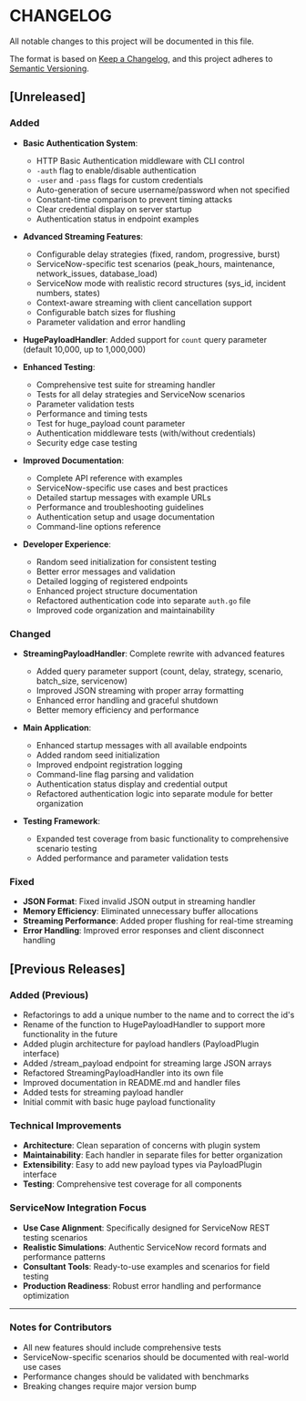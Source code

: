 # CHANGELOG

All notable changes to this project will be documented in this file.

The format is based on [Keep a Changelog](https://keepachangelog.com/en/1.0.0/),
and this project adheres to [Semantic Versioning](https://semver.org/spec/v2.0.0.html).

## [Unreleased]

### Added
- **Basic Authentication System**:
  - HTTP Basic Authentication middleware with CLI control
  - `-auth` flag to enable/disable authentication
  - `-user` and `-pass` flags for custom credentials
  - Auto-generation of secure username/password when not specified
  - Constant-time comparison to prevent timing attacks
  - Clear credential display on server startup
  - Authentication status in endpoint examples

- **Advanced Streaming Features**:
  - Configurable delay strategies (fixed, random, progressive, burst)
  - ServiceNow-specific test scenarios (peak_hours, maintenance, network_issues, database_load)
  - ServiceNow mode with realistic record structures (sys_id, incident numbers, states)
  - Context-aware streaming with client cancellation support
  - Configurable batch sizes for flushing
  - Parameter validation and error handling

- **HugePayloadHandler**: Added support for `count` query parameter (default 10,000, up to 1,000,000)

- **Enhanced Testing**:
  - Comprehensive test suite for streaming handler
  - Tests for all delay strategies and ServiceNow scenarios
  - Parameter validation tests
  - Performance and timing tests
  - Test for huge_payload count parameter
  - Authentication middleware tests (with/without credentials)
  - Security edge case testing

- **Improved Documentation**:
  - Complete API reference with examples
  - ServiceNow-specific use cases and best practices
  - Detailed startup messages with example URLs
  - Performance and troubleshooting guidelines
  - Authentication setup and usage documentation
  - Command-line options reference

- **Developer Experience**:
  - Random seed initialization for consistent testing
  - Better error messages and validation
  - Detailed logging of registered endpoints
  - Enhanced project structure documentation
  - Refactored authentication code into separate `auth.go` file
  - Improved code organization and maintainability

### Changed
- **StreamingPayloadHandler**: Complete rewrite with advanced features
  - Added query parameter support (count, delay, strategy, scenario, batch_size, servicenow)
  - Improved JSON streaming with proper array formatting
  - Enhanced error handling and graceful shutdown
  - Better memory efficiency and performance

- **Main Application**: 
  - Enhanced startup messages with all available endpoints
  - Added random seed initialization
  - Improved endpoint registration logging  
  - Command-line flag parsing and validation
  - Authentication status display and credential output
  - Refactored authentication logic into separate module for better organization

- **Testing Framework**:
  - Expanded test coverage from basic functionality to comprehensive scenario testing
  - Added performance and parameter validation tests

### Fixed
- **JSON Format**: Fixed invalid JSON output in streaming handler
- **Memory Efficiency**: Eliminated unnecessary buffer allocations
- **Streaming Performance**: Added proper flushing for real-time streaming
- **Error Handling**: Improved error responses and client disconnect handling

## [Previous Releases]

### Added (Previous)
- Refactorings to add a unique number to the name and to correct the id's
- Rename of the function to HugePayloadHandler to support more functionality in the future
- Added plugin architecture for payload handlers (PayloadPlugin interface)
- Added /stream_payload endpoint for streaming large JSON arrays
- Refactored StreamingPayloadHandler into its own file
- Improved documentation in README.md and handler files
- Added tests for streaming payload handler
- Initial commit with basic huge payload functionality

### Technical Improvements
- **Architecture**: Clean separation of concerns with plugin system
- **Maintainability**: Each handler in separate files for better organization
- **Extensibility**: Easy to add new payload types via PayloadPlugin interface
- **Testing**: Comprehensive test coverage for all components

### ServiceNow Integration Focus
- **Use Case Alignment**: Specifically designed for ServiceNow REST testing scenarios
- **Realistic Simulations**: Authentic ServiceNow record formats and performance patterns
- **Consultant Tools**: Ready-to-use examples and scenarios for field testing
- **Production Readiness**: Robust error handling and performance optimization

---

### Notes for Contributors
- All new features should include comprehensive tests
- ServiceNow-specific scenarios should be documented with real-world use cases
- Performance changes should be validated with benchmarks
- Breaking changes require major version bump